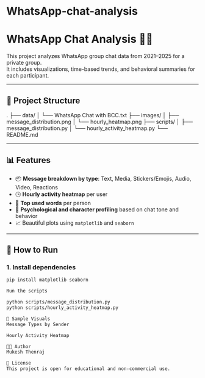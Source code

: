 # WhatsApp-chat-analysis
# WhatsApp Chat Analysis  📱🧠

This project analyzes WhatsApp group chat data from 2021–2025 for a private group.  
It includes visualizations, time-based trends, and behavioral summaries for each participant.

---

## 📁 Project Structure

.
├── data/
│ └── WhatsApp Chat with BCC.txt
├── images/
│ ├── message_distribution.png
│ └── hourly_heatmap.png
├── scripts/
│ ├── message_distribution.py
│ └── hourly_activity_heatmap.py
└── README.md


---

## 📊 Features

- 📦 **Message breakdown by type**: Text, Media, Stickers/Emojis, Audio, Video, Reactions
- 🕒 **Hourly activity heatmap** per user
- 💬 **Top used words** per person
- 🧠 **Psychological and character profiling** based on chat tone and behavior
- 📈 Beautiful plots using `matplotlib` and `seaborn`

---

## 🚀 How to Run

### 1. Install dependencies
```bash
pip install matplotlib seaborn

Run the scripts

python scripts/message_distribution.py
python scripts/hourly_activity_heatmap.py

📸 Sample Visuals
Message Types by Sender

Hourly Activity Heatmap

👨‍💻 Author
Mukesh Thenraj

📄 License
This project is open for educational and non-commercial use.
